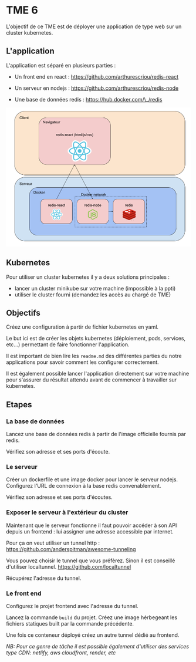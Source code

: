 # TME 6

L'objectif de ce TME est de déployer une application de type web sur un cluster kubernetes.

## L'application

L'application est séparé en plusieurs parties :

- Un front end en react : <a href="https://github.com/arthurescriou/redis-react" >https://github.com/arthurescriou/redis-react</a>

- Un serveur en nodejs : <a href="https://github.com/arthurescriou/redis-node" >https://github.com/arthurescriou/redis-node</a>

- Une base de données redis : <a href="https://hub.docker.com/_/redis" >https://hub.docker.com/\_/redis</a>

<img src="./img/redisTME3.png"/>

## Kubernetes

Pour utiliser un cluster kubernetes il y a deux solutions principales :

- lancer un cluster minikube sur votre machine (impossible à la ppti)
- utiliser le cluster fourni (demandez les accès au chargé de TME)

## Objectifs

Créez une configuration à partir de fichier kubernetes en yaml.

Le but ici est de créer les objets kubernetes (déploiement, pods, services, etc...) permettant de faire fonctionner l'application.

Il est important de bien lire les `readme.md` des différentes parties du notre applications pour savoir comment les configurer correctement.

Il est également possible lancer l'application directement sur votre machine pour s'assurer du résultat attendu avant de commencer à travailler sur kubernetes.

## Etapes

### La base de données

Lancez une base de données redis à partir de l'image officielle fournis par redis.

Vérifiez son adresse et ses ports d'écoute.

### Le serveur

Créer un dockerfile et une image docker pour lancer le serveur nodejs. Configurez l'URL de connexion à la base redis convenablement.

Vérifiez son adresse et ses ports d'écoutes.

### Exposer le serveur à l'extérieur du cluster

Maintenant que le serveur fonctionne il faut pouvoir accéder à son API depuis un frontend : lui assigner une adresse accessible par internet.

Pour ça on veut utiliser un tunnel http : <a href="https://github.com/anderspitman/awesome-tunneling">https://github.com/anderspitman/awesome-tunneling</a>

Vous pouvez choisir le tunnel que vous préfèrez. Sinon il est conseillé d'utiliser localtunnel. <a href="https://github.com/localtunnel">https://github.com/localtunnel</a>

Récupérez l'adresse du tunnel.

### Le front end

Configurez le projet frontend avec l'adresse du tunnel.

Lancez la commande `build` du projet.
Créez une image hérbegeant les fichiers statiques built par la commande précédente.

Une fois ce conteneur déployé créez un autre tunnel dédié au frontend.

_NB: Pour ce genre de tâche il est possible également d'utiliser des services type CDN: netlify, aws cloudfront, render, etc_
